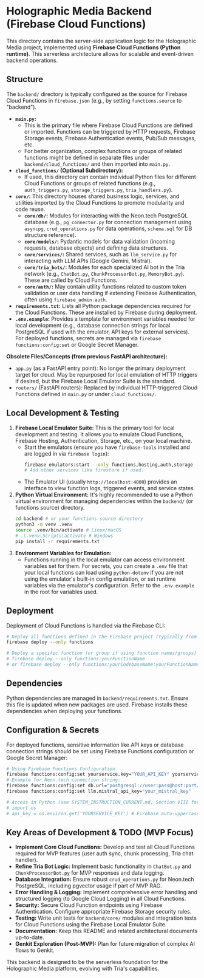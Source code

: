 # Holographic Media Backend (Firebase Cloud Functions)

This directory contains the server-side application logic for the Holographic Media project, implemented using **Firebase Cloud Functions (Python runtime)**. This serverless architecture allows for scalable and event-driven backend operations.

## Structure

The `backend/` directory is typically configured as the source for Firebase Cloud Functions in `firebase.json` (e.g., by setting `functions.source` to "backend").

-   **`main.py`:**
    *   This is the primary file where Firebase Cloud Functions are defined or imported. Functions can be triggered by HTTP requests, Firebase Storage events, Firebase Authentication events, Pub/Sub messages, etc.
    *   For better organization, complex functions or groups of related functions might be defined in separate files under `backend/cloud_functions/` and then imported into `main.py`.
-   **`cloud_functions/` (Optional Subdirectory):**
    *   If used, this directory can contain individual Python files for different Cloud Functions or groups of related functions (e.g., `auth_triggers.py`, `storage_triggers.py`, `tria_handlers.py`).
-   **`core/`:** This directory houses shared business logic, services, and utilities imported by the Cloud Functions to promote modularity and code reuse.
    *   **`core/db/`:** Modules for interacting with the Neon.tech PostgreSQL database (e.g., `pg_connector.py` for connection management using `asyncpg`, `crud_operations.py` for data operations, `schema.sql` for DB structure reference).
    *   **`core/models/`:** Pydantic models for data validation (incoming requests, database objects) and defining data structures.
    *   **`core/services/`:** Shared services, such as `llm_service.py` for interacting with LLM APIs (Google Gemini, Mistral).
    *   **`core/tria_bots/`:** Modules for each specialized AI bot in the Tria network (e.g., `ChatBot.py`, `ChunkProcessorBot.py`, `MemoryBot.py`). These are called by Cloud Functions.
    *   **`core/auth/`:** May contain utility functions related to custom token validation or user data handling if extending Firebase Authentication, often using `firebase_admin.auth`.
-   **`requirements.txt`:** Lists all Python package dependencies required for the Cloud Functions. These are installed by Firebase during deployment.
-   **`.env.example`:** Provides a template for environment variables needed for local development (e.g., database connection strings for local PostgreSQL if used with the emulator, API keys for external services). For deployed functions, secrets are managed via `firebase functions:config:set` or Google Secret Manager.

**Obsolete Files/Concepts (from previous FastAPI architecture):**
-   `app.py` (as a FastAPI entry point): No longer the primary deployment target for cloud. May be repurposed for local emulation of HTTP triggers if desired, but the Firebase Local Emulator Suite is the standard.
-   `routers/` (FastAPI routers): Replaced by individual HTTP-triggered Cloud Functions defined in `main.py` or under `cloud_functions/`.

## Local Development & Testing

1.  **Firebase Local Emulator Suite:** This is the primary tool for local development and testing. It allows you to emulate Cloud Functions, Firebase Hosting, Authentication, Storage, etc., on your local machine.
    *   Start the emulators (ensure you have `firebase-tools` installed and are logged in via `firebase login`):
        ```bash
        firebase emulators:start --only functions,hosting,auth,storage
        # Add other services like firestore if used.
        ```
    *   The Emulator UI (usually `http://localhost:4000`) provides an interface to view function logs, triggered events, and service states.
2.  **Python Virtual Environment:** It's highly recommended to use a Python virtual environment for managing dependencies within the `backend/` (or functions source) directory.
    ```bash
    cd backend # or your functions source directory
    python3 -m venv .venv
    source .venv/bin/activate # Linux/macOS
    # .\.venv\Scripts\activate # Windows
    pip install -r requirements.txt
    ```
3.  **Environment Variables for Emulation:**
    *   Functions running in the local emulator can access environment variables set for them. For secrets, you can create a `.env` file that your local functions can load using `python-dotenv` if you are not using the emulator's built-in config emulation, or set runtime variables via the emulator's configuration. Refer to the `.env.example` in the root for variables used.

## Deployment

Deployment of Cloud Functions is handled via the Firebase CLI:
```bash
# Deploy all functions defined in the Firebase project (typically from source in backend/)
firebase deploy --only functions

# Deploy a specific function (or group if using function names/groups)
# firebase deploy --only functions:yourFunctionName
# or firebase deploy --only functions:yourCodebaseName:yourFunctionName
```

## Dependencies

Python dependencies are managed in `backend/requirements.txt`. Ensure this file is updated when new packages are used. Firebase installs these dependencies when deploying your functions.

## Configuration & Secrets

For deployed functions, sensitive information like API keys or database connection strings should be set using Firebase Functions configuration or Google Secret Manager:
```bash
# Using Firebase Functions Configuration
firebase functions:config:set yourservice.key="YOUR_API_KEY" yourservice.url="YOUR_URL"
# Example for Neon.tech connection string:
firebase functions:config:set db.url="postgresql://user:pass@host:port/dbname"
firebase functions:config:set llm.mistral_api_key="your_mistral_key"

# Access in Python (see SYSTEM_INSTRUCTION_CURRENT.md, Section VIII for details)
# import os
# api_key = os.environ.get('YOURSERVICE_KEY') # Firebase auto-uppercases and adds group prefix
```

## Key Areas of Development & TODO (MVP Focus)

*   **Implement Core Cloud Functions:** Develop and test all Cloud Functions required for MVP features (user auth sync, chunk processing, Tria chat handler).
*   **Refine Tria Bot Logic:** Implement basic functionality in `ChatBot.py` and `ChunkProcessorBot.py` for MVP responses and data logging.
*   **Database Integration:** Ensure robust `crud_operations.py` for Neon.tech PostgreSQL, including pgvector usage if part of MVP RAG.
*   **Error Handling & Logging:** Implement comprehensive error handling and structured logging (to Google Cloud Logging) in all Cloud Functions.
*   **Security:** Secure Cloud Function endpoints using Firebase Authentication. Configure appropriate Firebase Storage security rules.
*   **Testing:** Write unit tests for `backend/core/` modules and integration tests for Cloud Functions using the Firebase Local Emulator Suite.
*   **Documentation:** Keep this README and related architectural documents up-to-date.
*   **Genkit Exploration (Post-MVP):** Plan for future migration of complex AI flows to Genkit.

This backend is designed to be the serverless foundation for the Holographic Media platform, evolving with Tria's capabilities.

